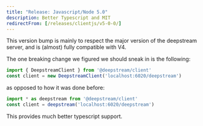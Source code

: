 ```yaml
---
title: "Release: Javascript/Node 5.0" 
description: Better Typescript and MIT
redirectFrom: [/releases/clientjs/v5-0-0/]
---
```


This version bump is mainly to respect the major version of the deepstream server, and is (almost) fully compatible with V4.

The one breaking change we figured we should sneak in is the following:

```javascript
import { DeepstreamClient } from '@deepstream/client'
const client = new DeepstreamClient('localhost:6020/deepstream')
```

as opposed to how it was done before: 

```javascript
import * as deepstream from '@deepstream/client'
const client = deepstream('localhost:6020/deepstream')
```

This provides much better typescript support.